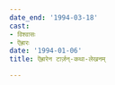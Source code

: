 ```yaml
---
date_end: '1994-03-18'
cast:
- विश्वासः
- ऎह्रारः
date: '1994-01-06'
title: ऎह्रारेन टार्ज़न्-कथा-लेखनम्

---
```

